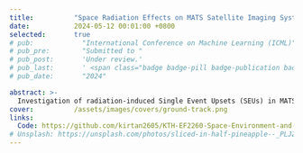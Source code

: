 ```yaml
---
title:          "Space Radiation Effects on MATS Satellite Imaging Systems"
date:           2024-05-12 00:01:00 +0800
selected:       true
# pub:            "International Conference on Machine Learning (ICML)"
# pub_pre:        "Submitted to "
# pub_post:       'Under review.'
# pub_last:       ' <span class="badge badge-pill badge-publication badge-success">Spotlight</span>'
# pub_date:       "2024"

abstract: >-
  Investigation of radiation-induced Single Event Upsets (SEUs) in MATS satellite CCD imagery through anomaly detection and correlation with SPENVIS particle flux models, enabling better understanding of space radiation effects on imaging sensors.
cover:          /assets/images/covers/ground-track.png
links:
  Code: https://github.com/kirtan2605/KTH-EF2260-Space-Environment-and-Spacecraft-Engineering
# Unsplash: https://unsplash.com/photos/sliced-in-half-pineapple--_PLJZmHZzk
---
```

